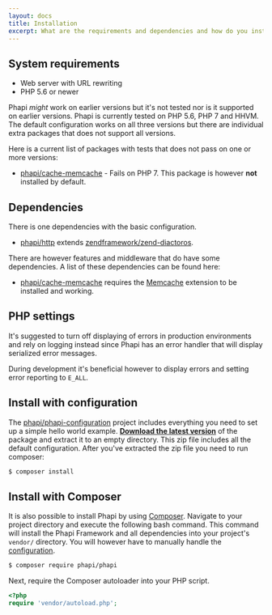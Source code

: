 ```yaml
---
layout: docs
title: Installation
excerpt: What are the requirements and dependencies and how do you install Phapi?
---
```


## System requirements
- Web server with URL rewriting
- PHP 5.6 or newer

Phapi *might* work on earlier versions but it's not tested nor is it supported on earlier versions. Phapi is currently tested on PHP 5.6, PHP 7 and HHVM. The default configuration works on all three versions but there are individual extra packages that does not support all versions.

Here is a current list of packages with tests that does not pass on one or more versions:

- [phapi/cache-memcache](https://github.com/phapi/cache-memcache) -  Fails on PHP 7. This package is however **not** installed by default.

## Dependencies
There is one dependencies with the basic configuration.

- [phapi/http](https://github.com/phapi/http) extends [zendframework/zend-diactoros](https://github.com/zendframework/zend-diactoros).

There are however features and middleware that do have some dependencies. A list of these dependencies can be found here:

- [phapi/cache-memcache](https://github.com/phapi/cache-memcache) requires the [Memcache](http://php.net/manual/en/book.memcache.php) extension to be installed and working.


## PHP settings

It's suggested to turn off displaying of errors in production environments and rely on logging instead since Phapi has an error handler that will display serialized error messages.

During development it's beneficial however to display errors and setting error reporting to <code>E_ALL</code>.

## Install with configuration
The [phapi/phapi-configuration](https://github.com/phapi/phapi-configuration) project includes everything you need to set up a simple hello world example. **[Download the latest version](https://github.com/phapi/phapi-configuration/archive/master.zip)** of the package and extract it to an empty directory. This zip file includes all the default configuration. After you've extracted the zip file you need to run composer:

```bash
$ composer install
```

## Install with Composer
It is also possible to install Phapi by using [Composer](https://getcomposer.org/). Navigate to your project directory and execute the following bash command. This command will install the Phapi Framework and all dependencies into your project's <code>vendor/</code> directory. You will however have to manually handle the [configuration](/docs/started/configuration/).

```bash
$ composer require phapi/phapi
```

Next, require the Composer autoloader into your PHP script.

```php
<?php
require 'vendor/autoload.php';
```
